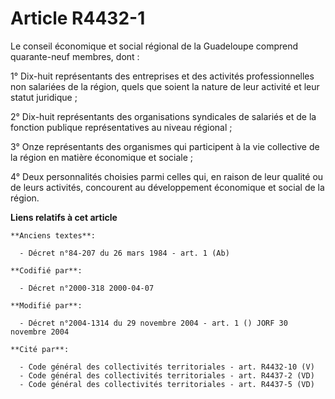 # Article R4432-1

Le conseil économique et social régional de la Guadeloupe comprend quarante-neuf membres, dont :

1° Dix-huit représentants des entreprises et des activités professionnelles non salariées de la région, quels que soient la
nature de leur activité et leur statut juridique ;

2° Dix-huit représentants des organisations syndicales de salariés et de la fonction publique représentatives au niveau
régional ;

3° Onze représentants des organismes qui participent à la vie collective de la région en matière économique et sociale ;

4° Deux personnalités choisies parmi celles qui, en raison de leur qualité ou de leurs activités, concourent au développement
économique et social de la région.

**Liens relatifs à cet article**

	**Anciens textes**:

	  - Décret n°84-207 du 26 mars 1984 - art. 1 (Ab)

	**Codifié par**:

	  - Décret n°2000-318 2000-04-07

	**Modifié par**:

	  - Décret n°2004-1314 du 29 novembre 2004 - art. 1 () JORF 30 novembre 2004

	**Cité par**:

	  - Code général des collectivités territoriales - art. R4432-10 (V)
	  - Code général des collectivités territoriales - art. R4437-2 (VD)
	  - Code général des collectivités territoriales - art. R4437-5 (VD)
